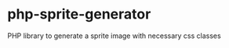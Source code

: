 php-sprite-generator
====================

PHP library to generate a sprite image with necessary css classes
